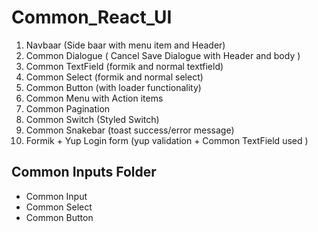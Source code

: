 # Common_React_UI

1) Navbaar (Side baar with menu item and Header)
2) Common Dialogue ( Cancel Save Dialogue with Header and body )
3) Common TextField (formik and normal textfield)
4) Common Select (formik and normal select)
5) Common Button (with loader functionality)
6) Common Menu with Action items
7) Common Pagination
8) Common Switch (Styled Switch)
9) Common Snakebar (toast success/error message)
10) Formik + Yup Login form (yup validation + Common TextField used )

## Common Inputs Folder
- Common Input
- Common Select
- Common Button
